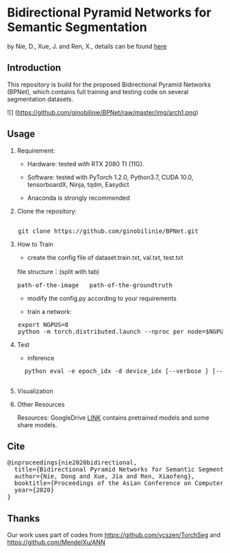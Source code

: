 # Bidirectional Pyramid Networks for Semantic Segmentation
by Nie, D., Xue, J. and Ren, X., details can be found [here](https://openaccess.thecvf.com/content/ACCV2020/html/Nie_Bidirectional_Pyramid_Networks_for_Semantic_Segmentation_ACCV_2020_paper.html) 

## Introduction
This repository is build for the proposed Bidirectional Pyramid Networks (BPNet), which contains full training and testing code on several segmentation datasets. 

![] (https://github.com/ginobilinie/BPNet/raw/master/img/arch1.png)

## Usage
1. Requirement:

   - Hardware: tested with RTX 2080 TI (11G).

   - Software: tested with PyTorch 1.2.0, Python3.7, CUDA 10.0, tensorboardX, Ninja, tqdm, Easydict
   
   - Anaconda is strongly recommended


2. Clone the repository:
<pre> 
   git clone https://github.com/ginobilinie/BPNet.git 
</pre>

3. How to Train
   - create the config file of dataset:train.txt, val.txt, test.txt
   
   file structure：(split with tab)
   <pre>
   path-of-the-image   path-of-the-groundtruth
   </pre>
   
   - modify the config.py according to your requirements
   
   - train a network:
<pre>
   export NGPUS=8
   python -m torch.distributed.launch --nproc_per_node=$NGPUS train.py  
</pre>

4. Test

   - inference
   <pre>
     python eval -e epoch_idx -d device_idx [--verbose ] [--show_image] [--save_path Pred_Save_Path]

   </pre>

5. Visualization

6. Other Resources

   Resources: GoogleDrive [LINK]() contains pretrained models and some share models. 

## Cite
<pre>
@inproceedings{nie2020bidirectional,
  title={Bidirectional Pyramid Networks for Semantic Segmentation},
  author={Nie, Dong and Xue, Jia and Ren, Xiaofeng},
  booktitle={Proceedings of the Asian Conference on Computer Vision},
  year={2020}
}
</pre>

## Thanks

Our work uses part of codes from https://github.com/ycszen/TorchSeg and https://github.com/MendelXu/ANN
